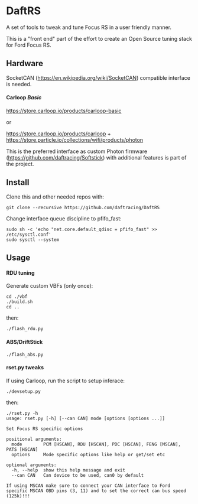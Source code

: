 # DaftRS
A set of tools to tweak and tune Focus RS in a user friendly manner.

This is a "front end" part of the effort to create an Open Source tuning stack for Ford Focus RS.

## Hardware
SocketCAN (https://en.wikipedia.org/wiki/SocketCAN) compatible interface is needed.

#### Carloop *Basic*
https://store.carloop.io/products/carloop-basic

or

https://store.carloop.io/products/carloop + https://store.particle.io/collections/wifi/products/photon

This is the preferred interface as custom Photon firmware (https://github.com/daftracing/Softstick)
with additional features is part of the project.

## Install
Clone this and other needed repos with:
```
git clone --recursive https://github.com/daftracing/DaftRS
```

Change interface queue discipline to pfifo_fast:
```
sudo sh -c 'echo "net.core.default_qdisc = pfifo_fast" >> /etc/sysctl.conf'
sudo sysctl --system
```

## Usage
#### RDU tuning
Generate custom VBFs (only once):
```
cd ./vbf
./build.sh
cd ..
```
then:
```
./flash_rdu.py
```

#### ABS/DriftStick
```
./flash_abs.py
```

#### rset.py tweaks
If using Carloop, run the script to setup inferace:
```
./devsetup.py
```
then:
```
./rset.py -h
usage: rset.py [-h] [--can CAN] mode [options [options ...]]

Set Focus RS specific options

positional arguments:
  mode        PCM [HSCAN], RDU [HSCAN], PDC [HSCAN], FENG [MSCAN], PATS [HSCAN]
  options     Mode specific options like help or get/set etc

optional arguments:
  -h, --help  show this help message and exit
  --can CAN   Can device to be used, can0 by default

If using MSCAN make sure to connect your CAN interface to Ford specific MSCAN OBD pins (3, 11) and to set the correct can bus speed (125k)!!!
```

